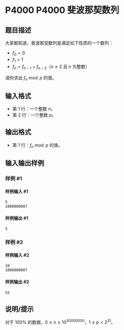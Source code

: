 # P4000 P4000 斐波那契数列

## 题目描述

大家都知道，斐波那契数列是满足如下性质的一个数列：

- $f_0 = 0$
- $f_1 = 1$
- $f_n = f_{n-1} + f_{n-2}$（$n \geq 2$ 且 $n$ 为整数）

请你求出 $f_n \bmod p$ 的值。

## 输入格式

- 第 1 行：一个整数 $n$。
- 第 2 行：一个整数 $p$。

## 输出格式

- 第 1 行：$f_n \bmod p$ 的值。

## 输入输出样例

### 样例 #1

#### 样例输入 #1

```
5
1000000007
```

#### 样例输出 #1

```
5
```

### 样例 #2

#### 样例输入 #2

```
10
1000000007
```

#### 样例输出 #2

```
55
```

## 说明/提示

对于 $100\%$ 的数据，$0 \leq n \leq 10^{30000000}$，$1 \leq p<2^{31}$。
